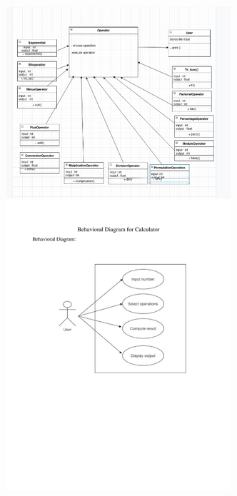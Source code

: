 ![calci_struct](https://github.com/99003518/Team2_calciapp/blob/main/Calculator%20Application/2.Design/HLD/calculator_structural_diagram.png)
![alt text](https://github.com/99003518/Team2_calciapp/blob/main/Calculator%20Application/2.Design/HLD/Behavioural%20Diagram%20for%20Calculator.jpg)
